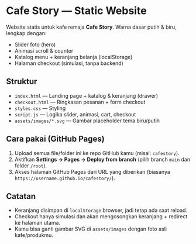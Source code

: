 # Cafe Story — Static Website
Website statis untuk kafe remaja **Cafe Story**. Warna dasar putih & biru, lengkap dengan:
- Slider foto (hero)
- Animasi scroll & counter
- Katalog menu + keranjang belanja (localStorage)
- Halaman checkout (simulasi, tanpa backend)

## Struktur
- `index.html` — Landing page + katalog & keranjang (drawer)
- `checkout.html` — Ringkasan pesanan + form checkout
- `styles.css` — Styling
- `script.js` — Logika slider, animasi, cart, checkout
- `assets/images/*.svg` — Gambar placeholder tema biru/putih

## Cara pakai (GitHub Pages)
1. Upload semua file/folder ini ke repo GitHub kamu (misal: `cafestory`).
2. Aktifkan **Settings → Pages → Deploy from branch** (pilih branch `main` dan folder `/root`).
3. Akses halaman GitHub Pages dari URL yang diberikan (biasanya `https://username.github.io/cafestory/`).

## Catatan
- Keranjang disimpan di `localStorage` browser, jadi tetap ada saat reload.
- Checkout hanya simulasi dan akan mengosongkan keranjang + redirect ke halaman utama.
- Kamu bisa ganti gambar SVG di `assets/images` dengan foto asli kafe/produkmu.
